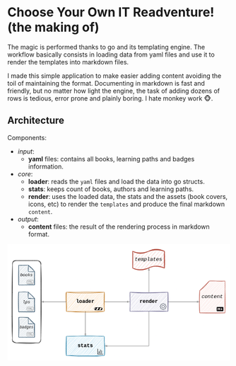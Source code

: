 # Choose Your Own IT Readventure! (the making of)

The magic is performed thanks to go and its templating engine. The workflow basically consists in loading data from yaml files and use it to render the templates into markdown files.

I made this simple application to make easier adding content avoiding the toil of maintaining the format. Documenting in markdown is fast and friendly, but no matter how light the engine, the task of adding dozens of rows is tedious, error prone and plainly boring. I hate monkey work :monkey_face:.

## Architecture

Components:
- *input*:
  - **yaml** files: contains all books, learning paths and badges information.
- *core*:
  - **loader**: reads the `yaml` files and load the data into go structs.
  - **stats**: keeps count of books, authors and learning paths.
  - **render**: uses the loaded data, the stats and the assets (book covers, icons, etc) to render the `templates` and produce the final markdown `content`.
- *output*:
  - **content** files: the result of the rendering process in markdown format.
 
<p align="center">
    <img src="./arch.png" />
</p>
